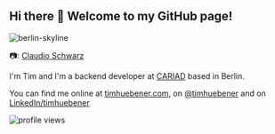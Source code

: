 ## Hi there 👋 Welcome to my GitHub page!
<img src="https://images.unsplash.com/photo-1560930950-5cc20e80e392?ixlib=rb-1.2.1&ixid=MnwxMjA3fDB8MHxzZWFyY2h8Mnx8YmVybGlufGVufDB8fDB8fA%3D%3D&auto=format&fit=crop&w=800&h=400&q=60" alt="berlin-skyline">

📷: [Claudio Schwarz](https://unsplash.com/@purzlbaum)

 I'm Tim and I'm a backend developer at [CARIAD](https://cariad.technology) based in Berlin.

You can find me online at [timhuebener.com](https://timhuebener.com), on [@timhuebener](https://twitter.com/timhuebener) and on [LinkedIn/timhuebener](https://www.linkedin.com/in/timhuebener/)

<img src="https://gpvc.arturio.dev/timhuebener" alt="profile views">